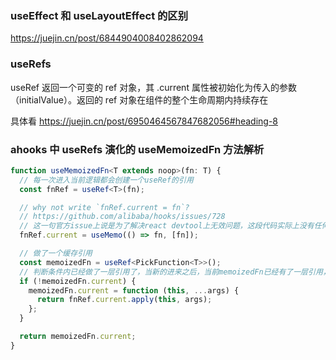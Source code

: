 ### useEffect 和 useLayoutEffect 的区别

https://juejin.cn/post/6844904008402862094

### useRefs

useRef 返回一个可变的 ref 对象，其 .current 属性被初始化为传入的参数（initialValue）。返回的 ref 对象在组件的整个生命周期内持续存在

具体看 https://juejin.cn/post/6950464567847682056#heading-8

### ahooks 中 useRefs 演化的 useMemoizedFn 方法解析

```ts
function useMemoizedFn<T extends noop>(fn: T) {
  // 每一次进入当前逻辑都会创建一个useRef的引用
  const fnRef = useRef<T>(fn);

  // why not write `fnRef.current = fn`?
  // https://github.com/alibaba/hooks/issues/728
  // 这一句官方issue上说是为了解决react devtool上无效问题，这段代码实际上没有任何意义
  fnRef.current = useMemo(() => fn, [fn]);

  // 做了一个缓存引用
  const memoizedFn = useRef<PickFunction<T>>();
  // 判断条件内已经做了一层引用了，当新的进来之后，当前memoizedFn已经有了一层引用，所以会使用缓存之前的fnRef
  if (!memoizedFn.current) {
    memoizedFn.current = function (this, ...args) {
      return fnRef.current.apply(this, args);
    };
  }

  return memoizedFn.current;
}
```
